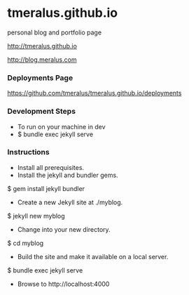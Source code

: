 # tmeralus.github.io
personal blog and portfolio page

http://tmeralus.github.io

http://blog.meralus.com
### Deployments Page
https://github.com/tmeralus/tmeralus.github.io/deployments


### Development Steps
* To run on your machine in dev
* $ bundle exec jekyll serve

### Instructions
* Install all prerequisites.
* Install the jekyll and bundler gems.

 $ gem install jekyll bundler
* Create a new Jekyll site at ./myblog.

 $ jekyll new myblog
* Change into your new directory.

 $ cd myblog

* Build the site and make it available on a local server.

 $ bundle exec jekyll serve

* Browse to http://localhost:4000
